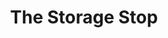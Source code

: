 ---
title: "The Storage Stop"
url: /newburgh/the-storage-stop-south-plank-road/
shop: storage rental
---